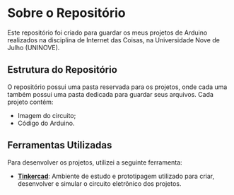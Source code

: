 # Sobre o Repositório

Este repositório foi criado para guardar os meus projetos de Arduino realizados na disciplina de Internet das Coisas, na Universidade Nove de Julho (UNINOVE).

## Estrutura do Repositório

O repositório possui uma pasta reservada para os projetos, onde cada uma também possui uma pasta dedicada para guardar seus arquivos. Cada projeto contém:

- Imagem do circuito;
- Código do Arduino.

## Ferramentas Utilizadas

Para desenvolver os projetos, utilizei a seguinte ferramenta:

- **[Tinkercad](https://www.tinkercad.com/)**: Ambiente de estudo e prototipagem utilizado para criar, desenvolver e simular o circuito eletrônico dos projetos.
